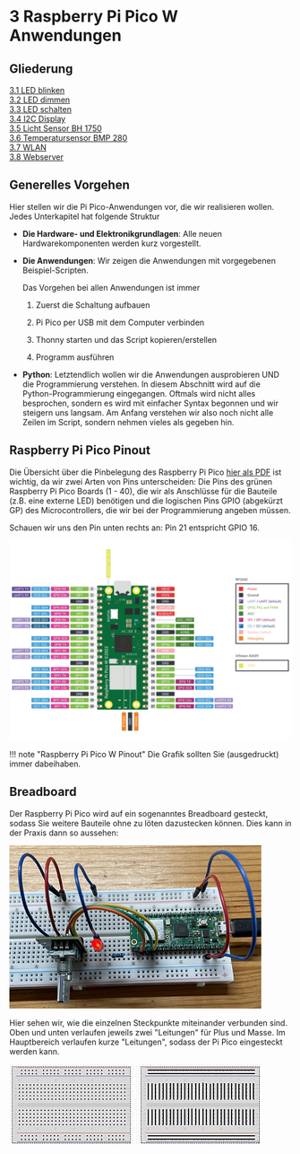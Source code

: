 # 3 Raspberry Pi Pico W Anwendungen

## Gliederung

[3.1 LED blinken](3.1LEDBlinken.md)<br>
[3.2 LED dimmen](3.2LEDDimmen.md)<br>
[3.3 LED schalten](3.3LEDSchalten.md)<br>
[3.4 I2C Display](3.4I2C-Display.md)<br>
[3.5 Licht Sensor BH 1750](3.5LichtSensorBH1750.md)<br>
[3.6 Temperatursensor BMP 280](3.6TemperatursensorBMP280.md)<br>
[3.7 WLAN](3.7WLAN.md)<br>
[3.8 Webserver](3.8Webserver.md)<br>


## Generelles Vorgehen

Hier stellen wir die Pi Pico-Anwendungen vor, die wir realisieren wollen. Jedes Unterkapitel hat folgende Struktur

- **Die Hardware- und Elektronikgrundlagen**: Alle neuen Hardwarekomponenten werden kurz vorgestellt.

- **Die Anwendungen**: Wir zeigen die Anwendungen mit vorgegebenen Beispiel-Scripten.

    Das Vorgehen bei allen Anwendungen ist immer
    
    1. Zuerst die Schaltung aufbauen

    2. Pi Pico per USB mit dem Computer verbinden

    3. Thonny starten und das Script kopieren/erstellen

    4. Programm ausführen

- **Python**: Letztendlich wollen wir die Anwendungen ausprobieren UND die Programmierung verstehen. In diesem Abschnitt wird auf die Python-Programmierung eingegangen. Oftmals wird nicht alles besprochen, sondern es wird mit einfacher Syntax begonnen und wir steigern uns langsam. Am Anfang verstehen wir also noch nicht alle Zeilen im Script, sondern nehmen vieles als gegeben hin.

## Raspberry Pi Pico Pinout

Die Übersicht über die Pinbelegung des Raspberry Pi Pico [hier als PDF](https://datasheets.raspberrypi.com/picow/PicoW-A4-Pinout.pdf) ist wichtig, da wir zwei Arten von Pins unterscheiden: Die Pins des grünen Raspberry Pi Pico Boards (1 - 40), die wir als Anschlüsse für die Bauteile (z.B. eine externe LED) benötigen und die logischen Pins GPIO (abgekürzt GP) des Microcontrollers, die wir bei der Programmierung angeben müssen. 

Schauen wir uns den Pin unten rechts an: Pin 21 entspricht GPIO 16.

![Raspberry Pi Pico W Pinout](media/picow-pinout.svg)

!!! note "Raspberry Pi Pico W Pinout"
    Die Grafik sollten Sie (ausgedruckt) immer dabeihaben.

## Breadboard

Der Raspberry Pi Pico wird auf ein sogenanntes Breadboard gesteckt, sodass Sie weitere Bauteile ohne zu löten dazustecken können. Dies kann in der Praxis dann so aussehen:

![Drehschalter](media/3-2c-DrehschalterKY-040-Foto.PNG)

Hier sehen wir, wie die einzelnen Steckpunkte miteinander verbunden sind. Oben und unten verlaufen jeweils zwei "Leitungen" für Plus und Masse. Im Hauptbereich verlaufen kurze "Leitungen", sodass der Pi Pico eingesteckt werden kann.

![Breadboard](media/Breadboard2.jpg)

